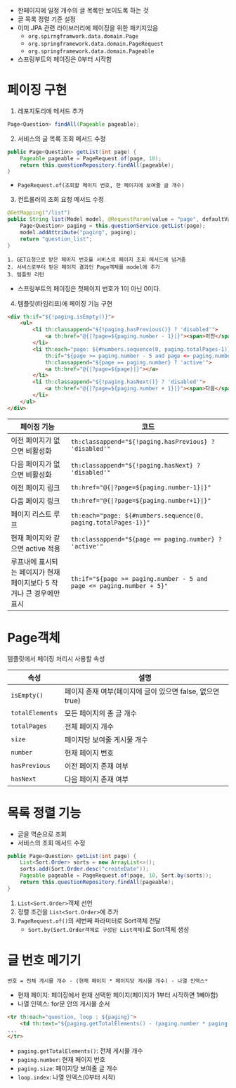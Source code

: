 - 한페이지에 일정 개수의 글 목록만 보이도록 하는 것
- 글 목록 정렬 기준 설정
- 이미 JPA 관련 라이브러리에 페이징을 위한 패키지있음
	- `org.spirngframwork.data.domain.Page`
	- `org.springframework.data.domain.PageRequest`
	- `org.springframework.data.domain.Pageable`
- 스프링부트의 페이징은 0부터 시작함
# 페이징 구현
1. 레포지토리에 메서드 추가
```java
Page<Question> findAll(Pageable pageable);
```

2. 서비스의 글 목록 조회 메서드 수정
```java
public Page<Question> getList(int page) {  
    Pageable pageable = PageRequest.of(page, 10);  
    return this.questionRepository.findAll(pageable);  
}
```
- `PageRequest.of(조회할 페이지 번호, 한 페이지에 보여줄 글 개수)`

3. 컨트롤러의 조회 요청 메서드 수정
```java
@GetMapping("/list")  
public String list(Model model, @RequestParam(value = "page", defaultValue = "0") int page) {  
    Page<Question> paging = this.questionService.getList(page);  
    model.addAttribute("paging", paging);  
    return "question_list";  
}
```
	1. GET요청으로 받은 페이지 번호를 서비스의 페이지 조회 메서드에 넘겨줌
	2. 서비스로부터 받은 페이지 결과인 Page객체를 model에 추가
	3. 템플릿 리턴
- 스프링부트의 페이징은 첫페이지 번호가 1이 아닌 0이다.

4. 템플릿(타임리프)에 페이징 기능 구현
```html
<div th:if="${!paging.isEmpty()}">  
    <ul>
	    <li th:classappend="${!paging.hasPrevious()} ? 'disabled'">  
            <a th:href="@{|?page=${paging.number - 1}|}"><span>이전</span></a>  
        </li>
        <li th:each="page: ${#numbers.sequence(0, paging.totalPages-1)}"  
            th:if="${page >= paging.number - 5 and page <= paging.number + 5}"
            th:classappend="${page == paging.number} ? 'active'">
            <a th:href="@{|?page=${page}|}"></a>  
        </li>
        <li th:classappend="${!paging.hasNext()} ? 'disabled'">  
	        <a th:href="@{|?page=${paging.number + 1}|}"><span>다음</span></a>
	    </li>
	</ul>
</div>
```

| 페이징 기능                                                          | 코드                                                           |
| -------------------------------------------------------------------- | -------------------------------------------------------------- |
| 이전 페이지가 없으면 비활성화                                        | `th:classappend="${!paging.hasPrevious} ? 'disabled'"`         |
| 다음 페이지가 없으면 비활성화                                        | `th:classappend="${!paging.hasNext} ? 'disabled'"`             |
| 이전 페이지 링크                                                     | `th:href="@{\|?page=${paging.number-1}\|}"`                    |
| 다음 페이지 링크                                                     | `th:href="@{\|?page=${paging.number+1}\|}"`                    |
| 페이지 리스트 루프                                                   | `th:each="page: ${#numbers.sequence(0, paging.totalPages-1)}"` |
| 현재 페이지와 같으면 active 적용                                     | `th:classappend="${page == paging.number} ? 'active'"`         |
| 루프내에 표시되는 페이지가 현재 페이지보다 5 작거나 큰 경우에만 표시 | `th:if="${page >= paging.number - 5 and page <= paging.number + 5}"`                                                               |
# Page객체
템플릿에서 페이징 처리시 사용할 속성

| 속성            | 설명                                                      |
| --------------- | --------------------------------------------------------- |
| `isEmpty()`       | 페이지 존재 여부(페이지에 글이 있으면 false, 없으면 true) |
| `totalElements` | 모든 페이지의 총 글 개수                                  |
| `totalPages`    | 전체 페이지 개수                                          |
| `size`          | 페이지당 보여줄 게시물 개수                               |
| `number`        | 현재 페이지 번호                                          |
| `hasPrevious`   | 이전 페이지 존재 여부                                     |
| `hasNext`       | 다음 페이지 존재 여부                                                          |

# 목록 정렬 기능
- 글을 역순으로 조회
- 서비스의 조회 메서드 수정
```java
public Page<Question> getList(int page) {  
    List<Sort.Order> sorts = new ArrayList<>();  
    sorts.add(Sort.Order.desc("createDate"));  
    Pageable pageable = PageRequest.of(page, 10, Sort.by(sorts));  
    return this.questionRepository.findAll(pageable);  
}
```
1. `List<Sort.Order>`객체 선언
2. 정렬 조건을 `List<Sort.Order>`에 추가
3. `PageRequest.of()`의 세번째 파라미터로 Sort객체 전달
	- `Sort.by(Sort.Order객체로 구성된 List객체)`로 Sort객체 생성
# 글 번호 메기기
`번호 = 전체 게시물 개수 - (현재 페이지 * 페이지당 게시물 개수) - 나열 인덱스*`
- 현재 페이지: 페이징에서 현재 선택한 페이지(페이지가 1부터 시작하면 1빼야함)
- 나열 인덱스: for문 안의 게시물 순서
```html
<tr th:each="question, loop : ${paging}">
	<td th:text="${paging.getTotalElements() - (paging.number * paging.size) - loop.index}"></td>
...
</tr>
```
- `paging.getTotalElements()`: 전체 게시물 개수
- `paging.number`: 현재 페이지 번호
- `paging.size`: 페이지당 보여줄 글 개수
- `loop.index`: 나열 인덱스(0부터 시작)